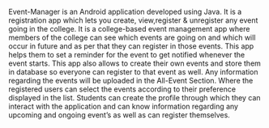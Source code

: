 Event-Manager is an Android application developed using Java. It is a registration app which lets you create, view,register & unregister any event going in the college. It is a college-based event management app where members of the college can see which events are going on and which will occur in future and as per that they can register in those events. This app helps them to set a reminder for the event to get notified whenever the event starts. This app also allows to create their own events and store them in database so everyone can register to that event as well. Any information regarding the events will be uploaded in the All-Event Section. Where the registered users can select the events according to their preference displayed in the list. Students can create the profile through which they can interact with the application and can know information regarding any upcoming and ongoing event’s as well as can register themselves. 
